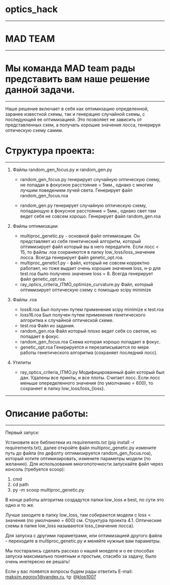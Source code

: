 # optics_hack
---
# MAD TEAM
---
# Мы команда MAD team рады представить вам наше решение данной задачи.
---
Наше решение включает в себя как оптимизацию определенной, заранее известной схемы, так и генерацию случайной схемы, с последующей ее оптимизацией. 
Это позволяет не зависить от представленных схем, а получать хорошие значения лосса, генерируя оптическую схему самим.
# Структура проекта:
---
1. Файлы random_gen_focus.py и random_gen.py
   * random_gen_focus.py генерирует случайную оптическую схему, не попадая в фокусное расстояние = 5мм., однако с многим лучшим поведением лучей света.
     Генерирует файл random_gen_focus.roa
   
   * random_gen.py генерирует случайную оптическую схему, попадающую в фокусное расстояние = 5мм., однако свет там ведет себя не совсем хорошо.
     Генерирует файл random_gen.roa

2. Файлы оптимизации:
    * multiproc_genetic.py - основной файл оптимизации. Он представляет из себя генетический алгоритм, который оптимизирует файл который вы в него передатите.
     Если лосс < 15, то файлы .roa сохраняются в папку low_loss/loss_значение лосса. Всегда генерирует файл genetic_opt.roa.
    * multiproc_genetic1.py - файл, который не совсем корректно работает, но тоже выдает очень хорошие значения loss, н-р для test.roa было получено значение loss = 8.
      Всегда генерирует файл genetic_opt.roa.
     * ray_optics_criteria_ITMO_optimize_curvature.py Файл, который оптимизирует оптическую схему с помощью scipy minimize
3. Файлы .roa
   * loss8.roa Был получен путем применения scipy minimize к test.roa
   * loss16.roa Был получен путем применения генетического алгоритма к случайной оптической схеме.
   * test.roa Файл из задания.
   * random_gen.roa Файл который плохо ведет себя со светом, но попадает в фокус.
   * random_gen_focus.roa Схема которая хорошо попадает в фокус.
   * genetic_opt.roa Генерируется и перезаписывается по мере работы генетического алгоритма (сохраняет последний лосс).
4. Утилиты
   * ray_optics_criteria_ITMO.py Модифицированный файл который был дан. Удалены все принты, и все плоты.
     Считает лосс. Если лосс меньше опеределенного значения (по умолчанию = 600), то сохраняет в папку low_loss/loss_{loss}.
---
# Описание работы:
---
Первый запуск:

Установите все библиотеки из requirements.txt (pip install -r requirements.txt), 
далее откройте файл multiproc_genetic.py измените путь до файла (по дефолту оптимизируется random_gen_focus.roa), который хотите оптимизировать, измените параметры модели (по желанию). 
Для использования многопоточности запускайте файл через консоль (требуется scoop): 
1. cmd
2. cd path
3. py -m scoop multiproc_genetic.py

В конце работы алгоритма создадутся папки low_loss и best, по сути это одно и то же.

Лучше заходите в папку low_loss, там собираются модели с loss < значения (по умолчанию = 600) см. Структура проекта 4.1.
Оптические схемы в папке low_loss называются loss_{значение лосса}.

Для запуска с другими параметрами, или оптимизацией другого файла - переходите в multiproc_genetic.py и меняйте нужные вам параметры.

Мы постарались сделать рассказ о нашей моеделе и о ее способах запуска максимально понятным и простым, спасибо за задачу, было очень инетересно ее решать!

Если у вас появятся вопросы будем рады ответить E-mail: maksim.egorov1@yandex.ru, tg: @[klop1007](https://t.me/klop1007)
